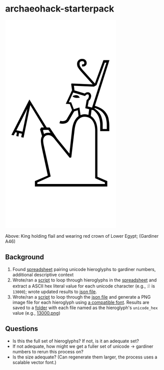 # archaeohack-starterpack

![King holding flail and wearing red crown of Lower Egypt; Gardiner A46](data/pngs/13037.png)

Above: King holding flail and wearing red crown of Lower Egypt; (Gardiner A46)

## Background
1. Found [spreadsheet](data/gardiner_hieroglyphs.csv) pairing unicode hieroglyphs to gardiner numbers, additional descriptive context
2. Wrote/ran a [script](lib/extract_literal_unicode.rb) to loop through hieroglyphs in the [spreadsheet](data/gardiner_hieroglyphs.csv) and extract a ASCII hex literal value for each unicode character (e.g., `𓀀` is `13000`); wrote updated results to [json file](data/gardiner_hieroglyphs_with_unicode_hex.json).
3. Wrote/ran a [script](lib/generate_pngs_from_unicode.rb) to loop through the [json file](data/gardiner_hieroglyphs_with_unicode_hex.json) and generate a PNG image file for each hieroglyph using [a compatible font](lib/font/NotoSansEgyptianHieroglyphs-Regular.ttf). Results are saved to a [folder](data/pngs) with each file named as the hieroglyph's `unicode_hex` value (e.g., [13000.png](data/pngs/13000.png))

## Questions
- Is this the full set of hieroglyphs? If not, is it an adequate set? 
- If not adequate, how might we get a fuller set of unicode -> gardiner numbers to rerun this process on? 
- Is the size adequate? (Can regenerate them larger, the process uses a scalable vector font.)